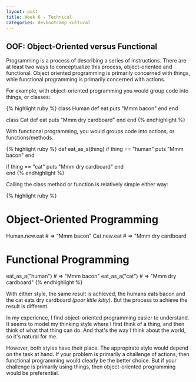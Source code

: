```yaml
---
layout: post
title: Week 6 - Technical
categories: devbootcamp cultural
---
```



OOF: Object-Oriented versus Functional
--------------------------------------

Programming is a process of describing a series of instructions. There are at least two ways to conceptualize this process, object-oriented and functional. Object oriented programming is primarily concerned with things, whle functional programming is primarily concerned with actions.

For example, with object-oriented programming you would group code into things, or classes:

{% highlight ruby %}
class Human
  def eat
    puts "Mmm bacon"
  end
end

class Cat
  def eat
    puts "Mmm dry cardboard"
  end
end
{% endhighlight %}

With functional programming, you would groups code into actions, or functions/methods.

{% highlight ruby %}
def eat_as_a(thing)
  if thing == "human"
    puts "Mmm bacon"
  end
  
  if thing == "cat"
    puts "Mmm dry cardboard"
  end						        
end
{% endhighlight %}

Calling the class method or function is relatively simple either way: 

{% highlight ruby %}
# Object-Oriented Programming
Human.new.eat # => "Mmm bacon" 
Cat.new.eat # => "Mmm dry cardboard

# Functional Programming
eat_as_a("human") # => "Mmm bacon" 
eat_as_a("cat") # => "Mmm dry cardboard" 
{% endhighlight %}

With either style, the same result is achieved, the humans eats bacon and the cat eats dry cardboard *(poor little kitty)*. But the process to achieve the result is different.

In my experience, I find object-oriented programming easier to understand. It seems to model my thinking style where I first think of a thing, and then think of what that thing can do. And that's the way I think about the world, so it's natural for me.

However, both styles have their place. The appropirate style would depend on the task at hand. If your problem is primarily a challenge of actions, then functional programming would clearly be the better choice. But if your challenge is primarily using things, then object-oriented programming would be preferential.